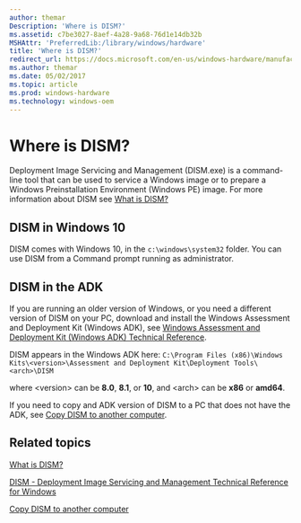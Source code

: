 ```yaml
---
author: themar
Description: 'Where is DISM?'
ms.assetid: c7be3027-8aef-4a28-9a68-76d1e14db32b
MSHAttr: 'PreferredLib:/library/windows/hardware'
title: 'Where is DISM?'
redirect_url: https://docs.microsoft.com/en-us/windows-hardware/manufacture/desktop/what-is-dism
ms.author: themar
ms.date: 05/02/2017
ms.topic: article
ms.prod: windows-hardware
ms.technology: windows-oem
---
```


# Where is DISM?


Deployment Image Servicing and Management (DISM.exe) is a command-line tool that can be used to service a Windows image or to prepare a Windows Preinstallation Environment (Windows PE) image. For more information about DISM see [What is DISM?](what-is-dism.md)


## DISM in Windows 10

DISM comes with Windows 10, in the `c:\windows\system32` folder. You can use DISM from a Command prompt running as administrator.

## DISM in the ADK

If you are running an older version of Windows, or you need a different version of DISM on your PC, download and install the Windows Assessment and Deployment Kit (Windows ADK), see [Windows Assessment and Deployment Kit (Windows ADK) Technical Reference](http://go.microsoft.com/fwlink/p/?LinkId=526740).

DISM appears in the Windows ADK here: `C:\Program Files (x86)\Windows Kits\<version>\Assessment and Deployment Kit\Deployment Tools\<arch>\DISM`

where &lt;version&gt; can be **8.0**, **8.1**, or **10**, and &lt;arch&gt; can be **x86** or **amd64**.

If you need to copy and ADK version of DISM to a PC that does not have the ADK, see [Copy DISM to another computer](copy-dism-to-another-computer.md).

## <span id="related_topics"></span>Related topics


[What is DISM?](what-is-dism.md)

[DISM - Deployment Image Servicing and Management Technical Reference for Windows](dism---deployment-image-servicing-and-management-technical-reference-for-windows.md)

[Copy DISM to another computer](copy-dism-to-another-computer.md)

 






